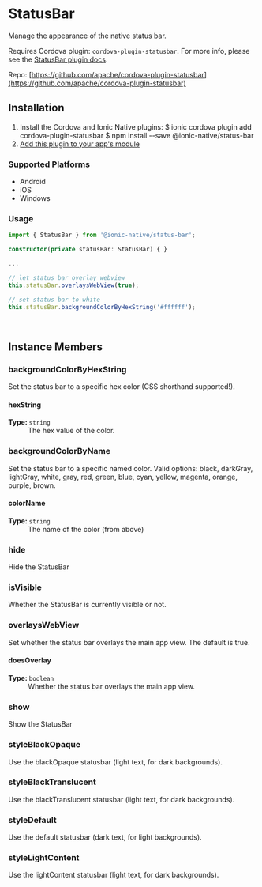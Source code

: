 # StatusBar 


Manage the appearance of the native status bar.

Requires Cordova plugin: `cordova-plugin-statusbar`. For more info, please see the [StatusBar plugin docs](https://github.com/apache/cordova-plugin-statusbar).


Repo: [https://github.com/apache/cordova-plugin-statusbar](https://github.com/apache/cordova-plugin-statusbar)



## Installation 

<ol>
<li>Install the Cordova and Ionic Native plugins:
<code-block language="shell">$ ionic cordova plugin add cordova-plugin-statusbar
$ npm install --save @ionic-native/status-bar
</code-block>
</li>
<li><a href="/docs/native/#Add_Plugins_to_Your_App_Module">Add this plugin to your app's module</a></li>
</ol>



### Supported Platforms

* Android
* iOS
* Windows




### Usage


```typescript
import { StatusBar } from '@ionic-native/status-bar';

constructor(private statusBar: StatusBar) { }

...

// let status bar overlay webview
this.statusBar.overlaysWebView(true);

// set status bar to white
this.statusBar.backgroundColorByHexString('#ffffff');
```





<p><br></p>

## Instance Members

### backgroundColorByHexString

Set the status bar to a specific hex color (CSS shorthand supported!).

<dl>
<dt><h4>hexString</h4><strong>Type: </strong><code>string</code></dt>
<dd>The hex value of the color.
</dd>
</dl>

### backgroundColorByName

Set the status bar to a specific named color. Valid options:
black, darkGray, lightGray, white, gray, red, green, blue, cyan, yellow, magenta, orange, purple, brown.

<dl>
<dt><h4>colorName</h4><strong>Type: </strong><code>string</code></dt>
<dd>The name of the color (from above)
</dd>
</dl>

### hide

Hide the StatusBar

### isVisible

Whether the StatusBar is currently visible or not.

### overlaysWebView

Set whether the status bar overlays the main app view. The default
is true.

<dl>
<dt><h4>doesOverlay</h4><strong>Type: </strong><code>boolean</code></dt>
<dd>Whether the status bar overlays the main app view.
</dd>
</dl>

### show

Show the StatusBar

### styleBlackOpaque

Use the blackOpaque statusbar (light text, for dark backgrounds).

### styleBlackTranslucent

Use the blackTranslucent statusbar (light text, for dark backgrounds).

### styleDefault

Use the default statusbar (dark text, for light backgrounds).

### styleLightContent

Use the lightContent statusbar (light text, for dark backgrounds).

<p><br></p>

